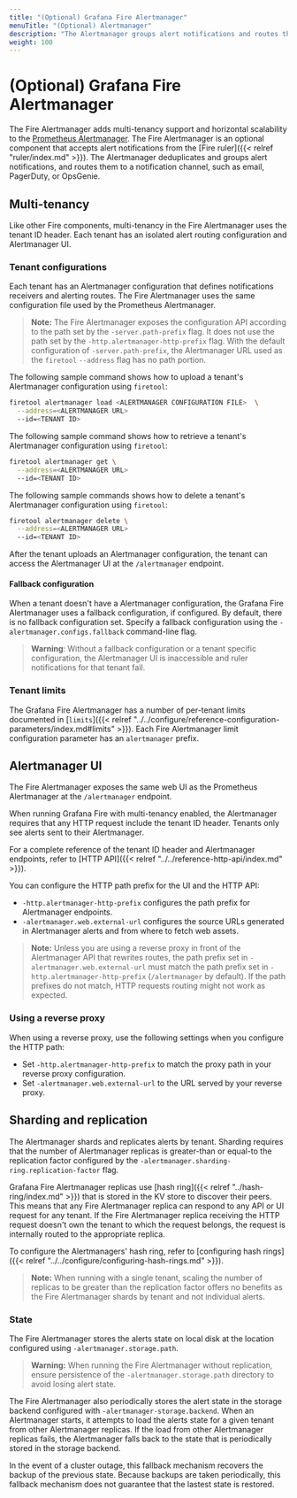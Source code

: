 ```yaml
---
title: "(Optional) Grafana Fire Alertmanager"
menuTitle: "(Optional) Alertmanager"
description: "The Alertmanager groups alert notifications and routes them to various notification channels."
weight: 100
---
```


# (Optional) Grafana Fire Alertmanager

The Fire Alertmanager adds multi-tenancy support and horizontal scalability to the [Prometheus Alertmanager](https://prometheus.io/docs/alerting/alertmanager/).
The Fire Alertmanager is an optional component that accepts alert notifications from the [Fire ruler]({{< relref "ruler/index.md" >}}).
The Alertmanager deduplicates and groups alert notifications, and routes them to a notification channel, such as email, PagerDuty, or OpsGenie.

## Multi-tenancy

Like other Fire components, multi-tenancy in the Fire Alertmanager uses the tenant ID header.
Each tenant has an isolated alert routing configuration and Alertmanager UI.

### Tenant configurations

Each tenant has an Alertmanager configuration that defines notifications receivers and alerting routes.
The Fire Alertmanager uses the same configuration file used by the Prometheus Alertmanager.

> **Note:** The Fire Alertmanager exposes the configuration API according to the path set by the `-server.path-prefix` flag. It does not use the path set by the `-http.alertmanager-http-prefix` flag.
> With the default configuration of `-server.path-prefix`, the Alertmanager URL used as the `firetool` `--address` flag has no path portion.

The following sample command shows how to upload a tenant's Alertmanager configuration using `firetool`:

```bash
firetool alertmanager load <ALERTMANAGER CONFIGURATION FILE>  \
  --address=<ALERTMANAGER URL>
  --id=<TENANT ID>
```

The following sample command shows how to retrieve a tenant's Alertmanager configuration using `firetool`:

```bash
firetool alertmanager get \
  --address=<ALERTMANAGER URL>
  --id=<TENANT ID>
```

The following sample commands shows how to delete a tenant's Alertmanager configuration using `firetool`:

```bash
firetool alertmanager delete \
  --address=<ALERTMANAGER URL>
  --id=<TENANT ID>
```

After the tenant uploads an Alertmanager configuration, the tenant can access the Alertmanager UI at the `/alertmanager` endpoint.

#### Fallback configuration

When a tenant doesn't have a Alertmanager configuration, the Grafana Fire Alertmanager uses a fallback configuration, if configured.
By default, there is no fallback configuration set.
Specify a fallback configuration using the `-alertmanager.configs.fallback` command-line flag.

> **Warning**: Without a fallback configuration or a tenant specific configuration, the Alertmanager UI is inaccessible and ruler notifications for that tenant fail.

### Tenant limits

The Grafana Fire Alertmanager has a number of per-tenant limits documented in [`limits`]({{< relref "../../configure/reference-configuration-parameters/index.md#limits" >}}).
Each Fire Alertmanager limit configuration parameter has an `alertmanager` prefix.

## Alertmanager UI

The Fire Alertmanager exposes the same web UI as the Prometheus Alertmanager at the `/alertmanager` endpoint.

When running Grafana Fire with multi-tenancy enabled, the Alertmanager requires that any HTTP request include the tenant ID header.
Tenants only see alerts sent to their Alertmanager.

For a complete reference of the tenant ID header and Alertmanager endpoints, refer to [HTTP API]({{< relref "../../reference-http-api/index.md" >}}).

You can configure the HTTP path prefix for the UI and the HTTP API:

- `-http.alertmanager-http-prefix` configures the path prefix for Alertmanager endpoints.
- `-alertmanager.web.external-url` configures the source URLs generated in Alertmanager alerts and from where to fetch web assets.

> **Note:** Unless you are using a reverse proxy in front of the Alertmanager API that rewrites routes, the path prefix set in `-alertmanager.web.external-url` must match the path prefix set in `-http.alertmanager-http-prefix` (`/alertmanager` by default).
> If the path prefixes do not match, HTTP requests routing might not work as expected.

### Using a reverse proxy

When using a reverse proxy, use the following settings when you configure the HTTP path:

- Set `-http.alertmanager-http-prefix` to match the proxy path in your reverse proxy configuration.
- Set `-alertmanager.web.external-url` to the URL served by your reverse proxy.

## Sharding and replication

The Alertmanager shards and replicates alerts by tenant.
Sharding requires that the number of Alertmanager replicas is greater-than or equal-to the replication factor configured by the `-alertmanager.sharding-ring.replication-factor` flag.

Grafana Fire Alertmanager replicas use [hash ring]({{< relref "../hash-ring/index.md" >}}) that is stored in the KV store to discover their peers.
This means that any Fire Alertmanager replica can respond to any API or UI request for any tenant.
If the Fire Alertmanager replica receiving the HTTP request doesn't own the tenant to which the request belongs, the request is internally routed to the appropriate replica.

To configure the Alertmanagers' hash ring, refer to [configuring hash rings]({{< relref "../../configure/configuring-hash-rings.md" >}}).

> **Note:** When running with a single tenant, scaling the number of replicas to be greater than the replication factor offers no benefits as the Fire Alertmanager shards by tenant and not individual alerts.

### State

The Fire Alertmanager stores the alerts state on local disk at the location configured using `-alertmanager.storage.path`.

> **Warning:**
> When running the Fire Alertmanager without replication, ensure persistence of the `-alertmanager.storage.path` directory to avoid losing alert state.

The Fire Alertmanager also periodically stores the alert state in the storage backend configured with `-alertmanager-storage.backend`.
When an Alertmanager starts, it attempts to load the alerts state for a given tenant from other Alertmanager replicas. If the load from other Alertmanager replicas fails, the Alertmanager falls back to the state that is periodically stored in the storage backend.

In the event of a cluster outage, this fallback mechanism recovers the backup of the previous state. Because backups are taken periodically, this fallback mechanism does not guarantee that the lastest state is restored.
